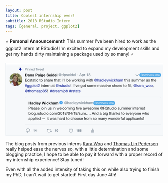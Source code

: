```yaml
---
layout: post
title: Coolest internship ever!
subtitle: 2018 RStudio Intern
tags: [general, project, ggplot2]
---
```


:star: **Personal Announcement!:** This summer I've been hired to work as the 
ggplot2 intern at RStudio! I'm excited to expand my development skills and get 
my hands dirty maintaining a package used by so many! :star:

![](../img/hired_tweet.png)

The blog posts from previous interns [Kara Woo](https://www.tidyverse.org/articles/2017/09/ggplot2-internship/) 
and [Thomas Lin Pedersen](https://www.data-imaginist.com/2016/becoming-the-intern/) really
helped ease the nerves so, with a little determination and some blogging practice,
I hope to be able to pay it forward with a proper record of my internship experience! Stay tuned!

Even with all the added intensity of taking this on while also trying to finish my PhD, 
I can't wait to get started! First day June 4th!
